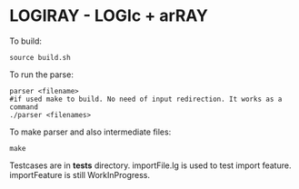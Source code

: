 # LOGIRAY - LOGIc + arRAY

To build:
    
    source build.sh

To run the parse:
    
    parser <filename>
    #if used make to build. No need of input redirection. It works as a command
    ./parser <filenames>

To make parser and also intermediate files:
    
    make

Testcases are in **tests** directory. importFile.lg is used to test import feature. importFeature is still WorkInProgress.